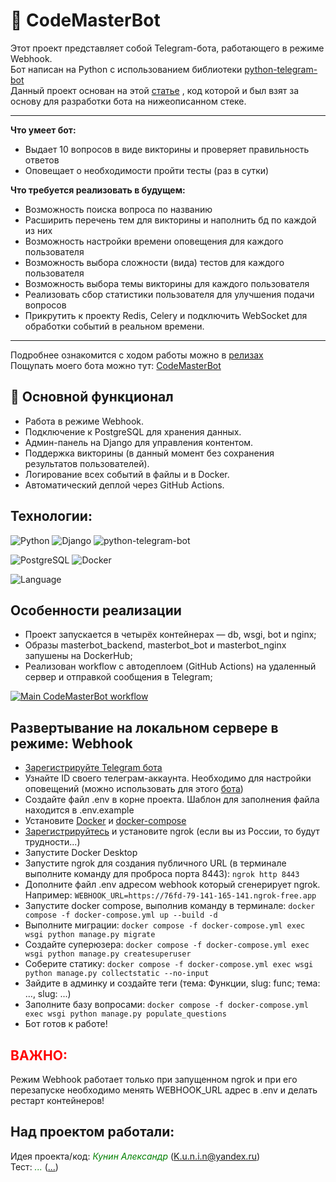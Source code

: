 # 🤖 CodeMasterBot

Этот проект представляет собой Telegram-бота, работающего в режиме Webhook.  
Бот написан на Python с использованием библиотеки [python-telegram-bot](https://docs.python-telegram-bot.org/en/v21.7/)  
Данный проект основан на этой [статье](https://yourtodo.life/ru/posts/django-5-s-botom-na-python-telegram-bot-213/) , код которой и был взят за основу для разработки бота на нижеописанном стеке.

---

**Что умеет бот:**

- Выдает 10 вопросов в виде викторины и проверяет правильность ответов
- Оповещает о необходимости пройти тесты (раз в сутки)  



**Что требуется реализовать в будущем:**

- Возможность поиска вопроса по названию
- Расширить перечень тем для викторины и наполнить бд по каждой из них
- Возможность настройки времени оповещения  для каждого пользователя
- Возможность выбора сложности (вида) тестов для каждого пользователя
- Возможность выбора темы викторины для каждого пользователя
- Реализовать сбор статистики пользователя для улучшения подачи вопросов
- Прикрутить к проекту Redis, Celery и подключить WebSocket для обработки событий в реальном времени.

---
Подробнее ознакомится с ходом работы можно в [релизах](https://github.com/K-u-n-i-n/CodeMasterBot/releases)  
Пощупать моего бота можно тут:  [CodeMasterBot](https://t.me/CodeMasterSuperBot)  




## 🚀 Основной функционал
- Работа в режиме Webhook.
- Подключение к PostgreSQL для хранения данных.
- Админ-панель на Django для управления контентом.
- Поддержка викторины (в данный момент без сохранения результатов пользователей).
- Логирование всех событий в файлы и в Docker.
- Автоматический деплой через GitHub Actions.





## Технологии:


![Python](https://img.shields.io/badge/Python-3.12.7-blue)
![Django](https://img.shields.io/badge/Django-5.0.9-green)
![python-telegram-bot](https://img.shields.io/badge/PythonTelegramBot-21.7-blue)

![PostgreSQL](https://img.shields.io/badge/PostgreSQL-green)
![Docker](https://img.shields.io/badge/Docker-blue)

![Language](https://img.shields.io/badge/lang-ru-red)

## Особенности реализации
- Проект запускается в четырёх контейнерах — db, wsgi, bot и nginx;
- Образы masterbot_backend, masterbot_bot и masterbot_nginx запушены на DockerHub;
- Реализован workflow c автодеплоем (GitHub Actions) на удаленный сервер и отправкой сообщения в Telegram;

[![Main CodeMasterBot workflow](https://github.com/K-u-n-i-n/CodeMasterBot/actions/workflows/main.yml/badge.svg?branch=main)](https://github.com/K-u-n-i-n/CodeMasterBot/actions/workflows/main.yml)



## Развертывание на локальном сервере в режиме: Webhook
- [Зарегистрируйте Telegram бота](https://vc.ru/telegram/1552569-kak-sozdat-zaregistrirovat-telegram-bota)
- Узнайте ID своего телеграм-аккаунта. Необходимо для настройки оповещений (можно использовать для этого [бота](https://t.me/userinfobot))
- Создайте файл .env в корне проекта. Шаблон для заполнения файла находится в .env.example
- Установите [Docker](https://docs.docker.com/engine/install/) и [docker-compose](https://docs.docker.com/compose/install/) 
- [Зарегистрируйтесь](https://dashboard.ngrok.com/get-started/setup/) и установите ngrok (если вы из России, то будут трудности...)
- Запустите Docker Desktop 
- Запустите ngrok для создания публичного URL (в терминале выполните команду для проброса порта 8443): `ngrok http 8443`
- Дополните файл .env адресом webhook который сгенерирует ngrok. Например: `WEBHOOK_URL=https://76fd-79-141-165-141.ngrok-free.app`
- Запустите docker compose, выполнив команду в терминале: `docker compose -f docker-compose.yml up --build -d`
- Выполните миграции: `docker compose -f docker-compose.yml exec wsgi python manage.py migrate`
- Создайте суперюзера: `docker compose -f docker-compose.yml exec wsgi python manage.py createsuperuser`
- Соберите статику: `docker compose -f docker-compose.yml exec wsgi python manage.py collectstatic --no-input`
- Зайдите в админку и создайте теги (тема: Функции, slug: func; тема: ..., slug: ...)
- Заполните базу вопросами: `docker compose -f docker-compose.yml exec wsgi python manage.py populate_questions`
- Бот готов к работе!


## <span style="color: red;">**ВАЖНО:**</span>  
Режим Webhook работает только при запущенном ngrok и при его перезапуске необходимо менять WEBHOOK_URL адрес в .env и делать рестарт контейнеров!

  
## Над проектом работали:
Идея проекта/код: <span style="color: green;">*Кунин Александр*</span> (K.u.n.i.n@yandex.ru)  
Тест: <span style="color: green;">*...*</span> ([...](...))